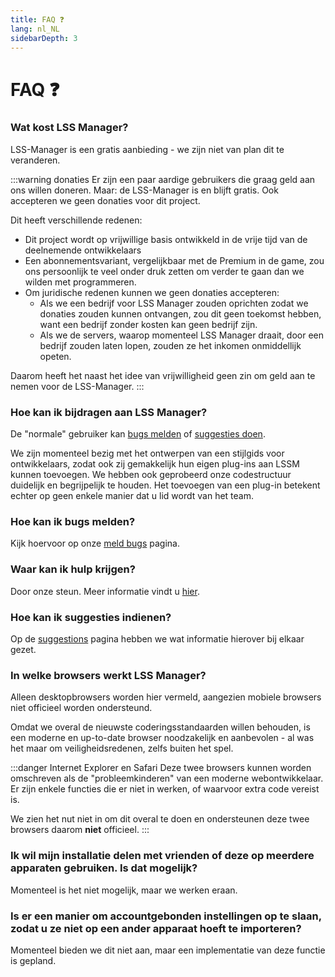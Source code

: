 ```yaml
---
title: FAQ ❓
lang: nl_NL
sidebarDepth: 3
---
```


# FAQ ❓

### Wat kost LSS Manager?
LSS-Manager is een gratis aanbieding - we zijn niet van plan dit te veranderen.

:::warning donaties
Er zijn een paar aardige gebruikers die graag geld aan ons willen doneren. Maar: de LSS-Manager is en blijft gratis. Ook accepteren we geen donaties voor dit project.

Dit heeft verschillende redenen:

* Dit project wordt op vrijwillige basis ontwikkeld in de vrije tijd van de deelnemende ontwikkelaars
* Een abonnementsvariant, vergelijkbaar met de Premium in de game, zou ons persoonlijk te veel onder druk zetten om verder te gaan dan we wilden met programmeren.
* Om juridische redenen kunnen we geen donaties accepteren:
    * Als we een bedrijf voor LSS Manager zouden oprichten zodat we donaties zouden kunnen ontvangen, zou dit geen toekomst hebben, want een bedrijf zonder kosten kan geen bedrijf zijn.
    * Als we de servers, waarop momenteel LSS Manager draait, door een bedrijf zouden laten lopen, zouden ze het inkomen onmiddellijk opeten.

Daarom heeft het naast het idee van vrijwilligheid geen zin om geld aan te nemen voor de LSS-Manager.
:::

### Hoe kan ik bijdragen aan LSS Manager?
De "normale" gebruiker kan [bugs melden][error] of [suggesties doen][suggestions].

We zijn momenteel bezig met het ontwerpen van een stijlgids voor ontwikkelaars, zodat ook zij gemakkelijk hun eigen plug-ins aan LSSM kunnen toevoegen. We hebben ook geprobeerd onze codestructuur duidelijk en begrijpelijk te houden. Het toevoegen van een plug-in betekent echter op geen enkele manier dat u lid wordt van het team.

### Hoe kan ik bugs melden?
Kijk hoervoor op onze [meld bugs][error] pagina.

### Waar kan ik hulp krijgen?
Door onze steun. Meer informatie vindt u [hier][support].

### Hoe kan ik suggesties indienen?
Op de [suggestions][suggestions] pagina hebben we wat informatie hierover bij elkaar gezet.

### In welke browsers werkt LSS Manager?
Alleen desktopbrowsers worden hier vermeld, aangezien mobiele browsers niet officieel worden ondersteund.

Omdat we overal de nieuwste coderingsstandaarden willen behouden, is een moderne en up-to-date browser noodzakelijk en aanbevolen - al was het maar om veiligheidsredenen, zelfs buiten het spel.

<browser-support-table/>

:::danger Internet Explorer en Safari
Deze twee browsers kunnen worden omschreven als de "probleemkinderen" van een moderne webontwikkelaar. Er zijn enkele functies die er niet in werken, of waarvoor extra code vereist is.

We zien het nut niet in om dit overal te doen en ondersteunen deze twee browsers daarom **niet** officieel.
:::

### Ik wil mijn installatie delen met vrienden of deze op meerdere apparaten gebruiken. Is dat mogelijk?
Momenteel is het niet mogelijk, maar we werken eraan.

### Is er een manier om accountgebonden instellingen op te slaan, zodat u ze niet op een ander apparaat hoeft te importeren?
Momenteel bieden we dit niet aan, maar een implementatie van deze functie is gepland.


[support]: support.md
[error]: error_report.md
[suggestions]: suggestions.md
